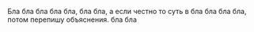 Бла бла бла бла бла, бла бла, а если честно то суть в бла бла бла бла, потом перепишу объяснения. бла бла